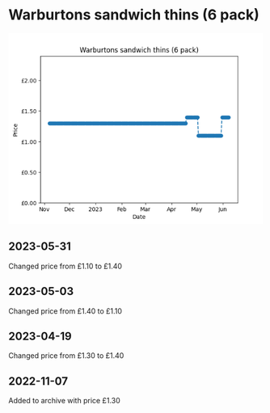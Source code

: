 # Warburtons sandwich thins (6 pack)
![](charts/product-79530011.png)
## 2023-05-31
Changed price from £1.10 to £1.40
## 2023-05-03
Changed price from £1.40 to £1.10
## 2023-04-19
Changed price from £1.30 to £1.40
## 2022-11-07
Added to archive with price £1.30
